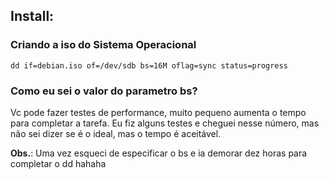 ## Install:
    
### Criando a iso do Sistema Operacional

``` dd if=debian.iso of=/dev/sdb bs=16M oflag=sync status=progress ```
    
   ### Como eu sei o valor do parametro bs?
   Vc pode fazer testes de performance, muito pequeno aumenta o tempo para completar a tarefa.
   Eu fiz alguns testes e cheguei nesse número, mas não sei dizer se é o ideal, mas o tempo é aceitável.
   
   **Obs.**: Uma vez esqueci de especificar o bs e ia demorar dez horas para completar o dd hahaha
